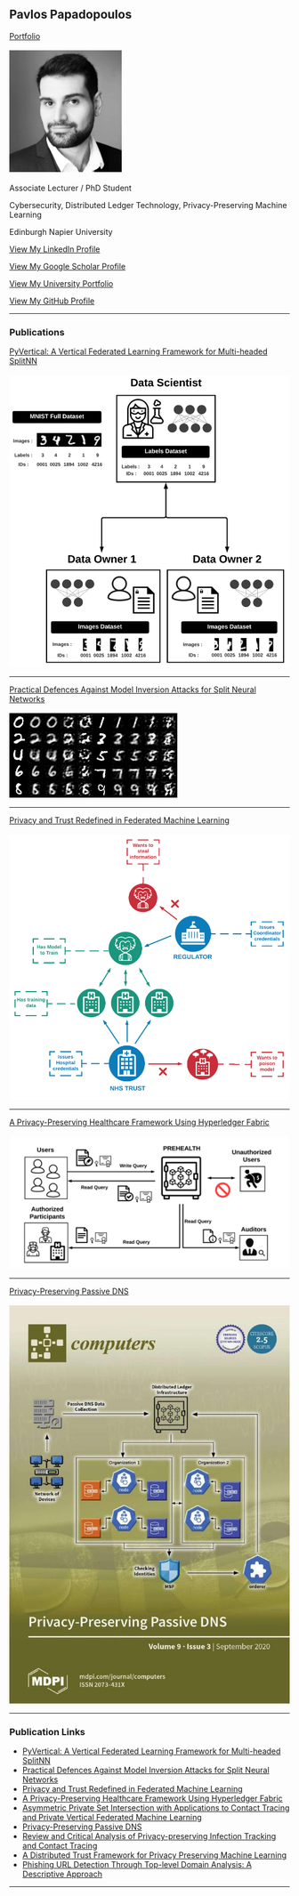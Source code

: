 
## Pavlos Papadopoulos
[Portfolio](https://pavlos-p.github.io/)
<br><br>
<img src="images/logo.png" alt="logo" class="center" width="40%"/>
<br><br>
Associate Lecturer / PhD Student

Cybersecurity, Distributed Ledger Technology, Privacy-Preserving Machine Learning

Edinburgh Napier University

<a href="https://www.linkedin.com/in/pavpapadopoulos/">View My LinkedIn Profile</a>

<a href="https://scholar.google.com/citations?user=yeOdBQgAAAAJ&hl=en">View My Google Scholar Profile</a>

<a href="https://www.napier.ac.uk/people/pavlos-papadopoulos">View My University Portfolio</a>

<a href="https://github.com/pavlos-p">View My GitHub Profile</a>


---

### Publications 

[PyVertical: A Vertical Federated Learning Framework for Multi-headed SplitNN](/pyvertical)
<br/><br/>
<picture>
    <source type="images/webp" srcset="/images/PyVertical_architecture.webp" />
    <source type="images/png" srcset="/images/PyVertical_architecture.png" />
    <img class="z-depth-1" src="/images/PyVertical_architecture.png" alt="PyVertical: A Vertical Federated Learning Framework for Multi-headed SplitNN">
</picture>

---
[Practical Defences Against Model Inversion Attacks for Split Neural Networks](/practical_defences)
<br/><br/>
<picture>
    <source type="images/webp" srcset="/images/practical_defences.webp" />
    <source type="images/png" srcset="/images/practical_defences.png" />
    <img class="z-depth-1" src="/images/practical_defences.png" alt="Practical Defences Against Model Inversion Attacks for Split Neural Networks">
</picture>

---
[Privacy and Trust Redefined in Federated Machine Learning](/privacy_and_trust_redefined)
<br/><br/>
<picture>
    <source type="images/webp" srcset="/images/Distributed_PPML.webp" />
    <source type="images/png" srcset="/images/Distributed_PPML.png" />
    <img class="z-depth-1" src="/images/Distributed_PPML.png" alt="Privacy and Trust Redefined in Federated Machine Learning">
</picture>

---
[A Privacy-Preserving Healthcare Framework Using Hyperledger Fabric](/prehealth)
<br/><br/>
<picture>
    <source type="images/webp" srcset="/images/prehealth.webp" />
    <source type="images/png" srcset="/images/prehealth.png" />
    <img class="z-depth-1" src="/images/prehealth.png" alt="A Privacy-Preserving Healthcare Framework Using Hyperledger Fabric">
</picture>

---
[Privacy-Preserving Passive DNS](/preserve_dns)
<br/><br/>
<picture>
    <source type="images/webp" srcset="/images/PRESERVE_DNS_COVER.webp" />
    <source type="images/png" srcset="/images/PRESERVE_DNS_COVER.jpg" />
    <img class="z-depth-1" src="/images/PRESERVE_DNS_COVER.jpg" alt="Privacy-Preserving Passive DNS">
</picture>

---

### Publication Links

- [PyVertical: A Vertical Federated Learning Framework for Multi-headed SplitNN](https://arxiv.org/abs/2104.00489)
- [Practical Defences Against Model Inversion Attacks for Split Neural Networks](https://arxiv.org/abs/2104.05743)
- [Privacy and Trust Redefined in Federated Machine Learning](https://www.mdpi.com/2504-4990/3/2/17)
- [A Privacy-Preserving Healthcare Framework Using Hyperledger Fabric](https://www.mdpi.com/1424-8220/20/22/6587)
- [Asymmetric Private Set Intersection with Applications to Contact Tracing and Private Vertical Federated Machine Learning](https://arxiv.org/abs/2011.09350)
- [Privacy-Preserving Passive DNS](https://www.mdpi.com/2073-431X/9/3/64)
- [Review and Critical Analysis of Privacy-preserving Infection Tracking and Contact Tracing](https://www.frontiersin.org/articles/10.3389/frcmn.2020.583376)
- [A Distributed Trust Framework for Privacy Preserving Machine Learning](https://arxiv.org/abs/2006.02456)
- [Phishing URL Detection Through Top-level Domain Analysis: A Descriptive Approach](https://arxiv.org/abs/2005.06599)






---
